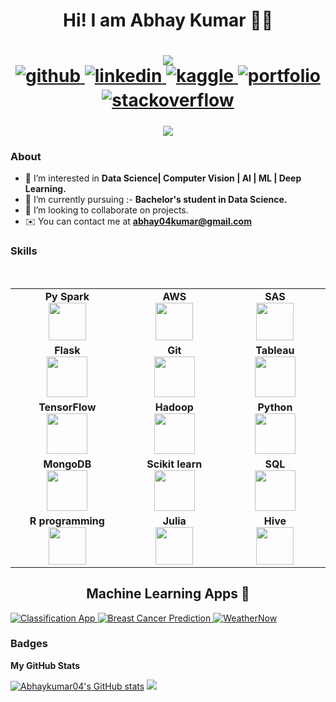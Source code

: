 <h1 align="center"> Hi! I am Abhay Kumar 👋🏻</h1> 

<h1 align="center"> 
 <a href="https://www.github.com/Abhaykumar04" target="_blank" rel="noreferrer"><img
src="https://img.shields.io/github/followers/Abhaykumar04?logo=github&style=for-the-badge&color=64748b&labelColor=000000" /></a>
<div align="center">
<a href="https://github.com/Abhaykumar04" target="_blank">
<img src=https://img.shields.io/badge/github-%2324292e.svg?&style=for-the-badge&logo=github&logoColor=white alt=github style="margin-bottom: 5px;" />
</a>
<a href="https://linkedin.com/in/abhay-kumar-09b5b4168/" target="_blank">
<img src=https://img.shields.io/badge/linkedin-%231E77B5.svg?&style=for-the-badge&logo=linkedin&logoColor=white alt=linkedin style="margin-bottom: 5px;" />
</a>
<a href="https://www.kaggle.com/abhay04kumar" target="_blank">
<img src=https://img.shields.io/badge/kaggle-%2344BAE8.svg?&style=for-the-badge&logo=kaggle&logoColor=white alt=kaggle style="margin-bottom: 5px;" />
</a>
 <a href="https://www.datascienceportfol.io/abhaykumar" target="_blank">
<img src=https://img.shields.io/badge/portfolio-%56B900.svg?&style=for-the-badge&logo=portfolio&logoColor=white alt=portfolio style="margin-bottom: 5px;" />
</a>
<a href="https://stackoverflow.com/users/21229004/abhaykumar04" target="_blank">
<img src=https://img.shields.io/badge/stackoverflow-%23F28032.svg?&style=for-the-badge&logo=stackoverflow&logoColor=white alt=stackoverflow style="margin-bottom: 5px;" />
</a>  
</div>  

</h1>

<div align="center">
 
 ![](https://komarev.com/ghpvc/?username=Abhaykumar04&style=flat-square)
</div> 

</p>


### About

* 👀 I’m interested in **Data Science| Computer Vision | AI | ML | Deep Learning.**
* 🌱 I’m currently pursuing :- **Bachelor's student in Data Science.**
* 💞️ I’m looking to collaborate on projects.
* ✉️  You can contact me at **[abhay04kumar@gmail.com](mailto:abhay04kumar@gmail.com)**
 

### Skills
<br>
<table>
<tbody>
 <tr>
<td align="center" width="20%">
<span><b><center>Py Spark</center></b></span> 
<img height=60px src="https://miro.medium.com/v2/resize:fit:1400/format:webp/1*nPcdyVwgcuEZiEZiRqApug.jpeg"> 
</td>

<td align="center" width="20%">
<span><b><center>AWS</center></b></span> 
<img height=60px src="https://upload.wikimedia.org/wikipedia/commons/9/93/Amazon_Web_Services_Logo.svg"> 
</td>

<td align="center" width="20%">
<span><b><center>SAS</center></b></span> 
<img height=60px src="https://upload.wikimedia.org/wikipedia/commons/1/10/SAS_logo_horiz.svg"> 
</td>
</tr>

<tr>
<td align="center" width="20%">
<span><b><center>Flask</center></b></span> 
<img height=65px src="https://www.pngitem.com/pimgs/m/159-1595977_flask-python-logo-hd-png-download.png"> 
</td>

<td align="center" width="20%">
<span><b><center>Git</center></b></span> 
<img height=65px src="https://git-scm.com/images/logos/downloads/Git-Logo-2Color.png"> 
</td>

<td align="center" width="20%">
<span><b><center>Tableau</center></b></span> 
<img height=65px src="https://upload.wikimedia.org/wikipedia/commons/4/4b/Tableau_Logo.png"> 
</td>
</tr>

<tr>
<td align="center" width="20%">
<span><b><center>TensorFlow</center></b></span> 
<img height=65px src="https://ww2.freelogovectors.net/wp-content/uploads/2018/07/tensorflow-logo.png?lossy=1&w=2560&ssl=1"> 
</td>

<td align="center" width="20%">
<span><b><center>Hadoop</center></b></span> 
<img height=65px src="https://upload.wikimedia.org/wikipedia/commons/thumb/0/0e/Hadoop_logo.svg/1024px-Hadoop_logo.svg.png"> 
</td>



<td align="center" width="20%">
<span><b><center>Python</center></b></span> 
<img height=65px src="https://upload.wikimedia.org/wikipedia/commons/c/c3/Python-logo-notext.svg"> 
</td>
</tr>

<tr>
<td align="center" width="20%">
<span><b><center>MongoDB</center></b></span> 
<img height=65px src="https://upload.wikimedia.org/wikipedia/commons/9/93/MongoDB_Logo.svg"> 
</td>

<td align="center" width="20%">
<span><b><center>Scikit learn</center></b></span> 
<img height=65px src="https://en.wikipedia.org/wiki/Scikit-learn#/media/File:Scikit_learn_logo_small.svg"> 
</td>

<td align="center" width="20%">
<span><b><center>SQL</center></b></span> 
<img height=65px src="https://www.mysql.com/common/logos/logo-mysql-170x115.png"> 
</td>
</tr>

<tr>
<td align="center" width="20%">
<span><b><center>R programming</center></b></span> 
<img height=60px src="https://www.r-project.org/Rlogo.png"> 
</td>

<td align="center" width="20%">
<span><b><center>Julia</center></b></span> 
<img height=60px src="https://upload.wikimedia.org/wikipedia/commons/thumb/1/1f/Julia_Programming_Language_Logo.svg/1200px-Julia_Programming_Language_Logo.svg.png"> 
</td>

<td align="center" width="20%">
<span><b><center>Hive</center></b></span> 
<img height=60px src="https://upload.wikimedia.org/wikipedia/commons/b/bb/Apache_Hive_logo.svg"> 
</td>
</tr>
                                                                                                                      
                                                                                                                      
</tbody>
</table>
<h2 align="center"> Machine Learning Apps 🔭 </h2>

<div id="badges">
  <a href="https://abhaykumar04-classificationapp-classificationapp-mhs3w5.streamlit.app/">
    <img src="https://img.shields.io/badge/Streamlit-Classification%20App-green" alt="Classification App"/>
  </a>
  <a href="https://breast-cancer-prediction-abhay.onrender.com/">
  <img src="https://img.shields.io/badge/Render-Breast%20Cancer%20Prediction-blue" alt="Breast Cancer Prediction"/>
</a>
  <a href="https://weathernow-abhay.onrender.com/">
  <img src="https://img.shields.io/badge/Render-WeatherNow⛅-blue" alt="WeatherNow"/>
</a>
                                                                                                           
                                                                                          
### Badges

<b>My GitHub Stats</b>

<div>
<a href="http://www.github.com/Abhaykumar04"><img src="https://github-readme-stats.vercel.app/api?username=Abhaykumar04&show_icons=true&bg_color=00000000)" alt="Abhaykumar04's GitHub stats" /></a>
<a href="http://www.github.com/Abhaykumar04"><img src="https://github-readme-streak-stats.herokuapp.com/?user=Abhaykumar04&show_icons=true&bg_color=00000000)" /></a>
</div>

